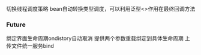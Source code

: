 
切换线程调度策略
bean自动转换类型调度，可以利用泛型<>作用在最终回调方法
### Future
绑定界面生命周期ondistory自动取消 提供两个参数重载绑定到具体生命周期
上传文件统一服务bind